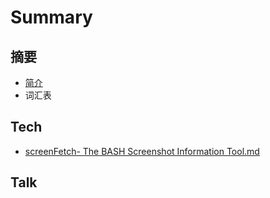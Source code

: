 # Summary

## 摘要

* [简介](README.md)
* 词汇表

## Tech

* [screenFetch- The BASH Screenshot Information Tool.md](tech/screenfetch-the-bash-screenshot-information-toolmd.md)

## Talk

